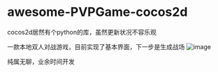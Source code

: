 # awesome-PVPGame-cocos2d
cocos2d居然有个python的库，虽然更新状况不容乐观

一款本地双人对战游戏，目前实现了基本界面，下一步是生成战场
![image](https://raw.githubusercontent.com/pregfind/awesome-PVPGame-cocos2d/master/readme/sprites.png)

纯属无聊，业余时间开发